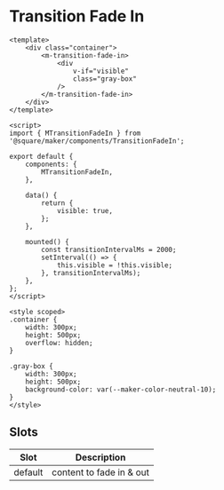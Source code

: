 # Transition Fade In

```vue
<template>
	<div class="container">
		<m-transition-fade-in>
			<div
				v-if="visible"
				class="gray-box"
			/>
		</m-transition-fade-in>
	</div>
</template>

<script>
import { MTransitionFadeIn } from '@square/maker/components/TransitionFadeIn';

export default {
	components: {
		MTransitionFadeIn,
	},

	data() {
		return {
			visible: true,
		};
	},

	mounted() {
		const transitionIntervalMs = 2000;
		setInterval(() => {
			this.visible = !this.visible;
		}, transitionIntervalMs);
	},
};
</script>

<style scoped>
.container {
    width: 300px;
    height: 500px;
    overflow: hidden;
}

.gray-box {
    width: 300px;
    height: 500px;
    background-color: var(--maker-color-neutral-10);
}
</style>
```

<!-- api-tables:start -->
## Slots

| Slot    | Description              |
| ------- | ------------------------ |
| default | content to fade in & out |
<!-- api-tables:end -->
